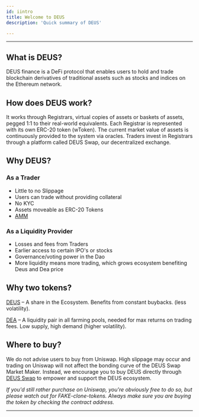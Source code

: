 ```yaml
---
id: iintro
title: Welcome to DEUS
description: 'Quick summary of DEUS'

---
```


___

## What is DEUS?

DEUS finance is a DeFi protocol that enables users to hold and trade blockchain derivatives of traditional assets such as stocks and indices on the Ethereum network.

## How does DEUS work?

It works through Registrars, virtual copies of assets or baskets of assets, pegged 1:1 to their real-world equivalents. Each Registrar is represented with its own ERC-20 token (wToken). The current market value of assets is continuously provided to the system via oracles. Traders invest in Registrars through a platform called DEUS Swap, our decentralized exchange.

## Why DEUS?

### As a Trader
- Little to no Slippage
- Users can trade without providing collateral
- No KYC
- Assets moveable as ERC-20 Tokens
- [AMM](amm)

### As a Liquidity Provider
- Losses and fees from Traders
- Earlier access to certain IPO's or stocks
- Governance/voting power in the Dao
- More liquidity means more trading, which grows ecosystem benefiting Deus and Dea price


## Why two tokens?

[DEUS](deus.md) – A share in the Ecosystem. Benefits from constant buybacks. (less volatility).

[DEA](dea) – A liquidity pair in all farming pools, needed for max returns on trading fees. Low supply, high demand (higher volatility).


## Where to buy? 
We do not advise users to buy from Uniswap. High slippage may occur and trading on Uniswap will not affect the bonding curve of the DEUS Swap Market Maker. Instead, we encourage you to buy DEUS directly through [DEUS Swap](https://app.deus.finance/swap) to empower and support the DEUS ecosystem. 

*If you'd still rather purchase on Uniswap, you're obviously free to do so, but please watch out for FAKE-clone-tokens. Always make sure you are buying the token by checking the contract address.*






___

